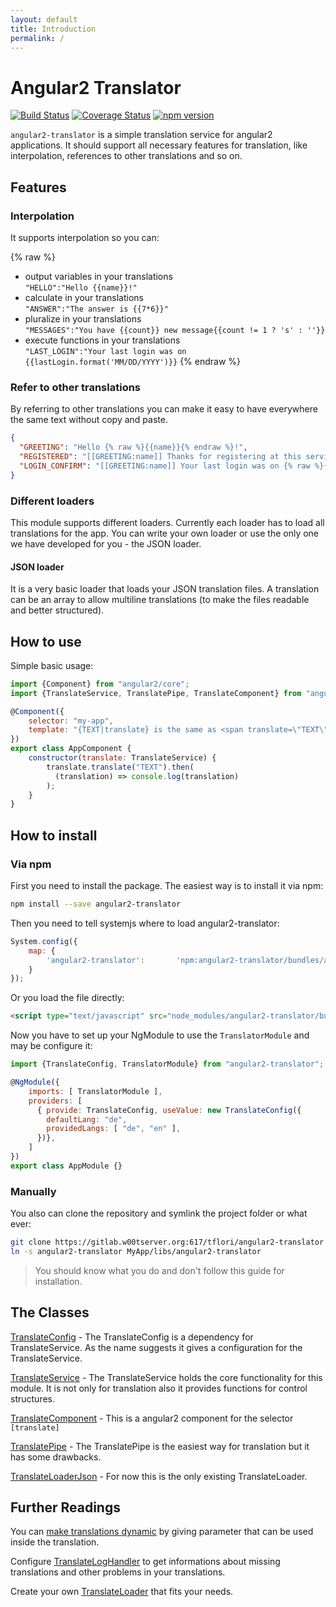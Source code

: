 ```yaml
---
layout: default
title: Introduction
permalink: /
---
```

# Angular2 Translator

[![Build Status](https://travis-ci.org/tflori/angular2-translator.svg?branch=master)](https://travis-ci.org/tflori/angular2-translator)
[![Coverage Status](https://coveralls.io/repos/github/tflori/angular2-translator/badge.svg?branch=master)](https://coveralls.io/github/tflori/angular2-translator?branch=master)
[![npm version](https://badge.fury.io/js/angular2-translator.svg)](https://badge.fury.io/js/angular2-translator)

`angular2-translator` is a simple translation service for angular2 applications. It should support all necessary
features for translation, like interpolation, references to other translations and so on.

## Features

### Interpolation

It supports interpolation so you can:

{% raw %}
- output variables in your translations  
  `"HELLO":"Hello {{name}}!"`
- calculate in your translations  
  `"ANSWER":"The answer is {{7*6}}"`
- pluralize in your translations  
  `"MESSAGES":"You have {{count}} new message{{count != 1 ? 's' : ''}}`
- execute functions in your translations  
  `"LAST_LOGIN":"Your last login was on {{lastLogin.format('MM/DD/YYYY')}}`
{% endraw %}
  
### Refer to other translations

By referring to other translations you can make it easy to have everywhere the same text without copy and paste.

```json
{
  "GREETING": "Hello {% raw %}{{name}}{% endraw %}!",
  "REGISTERED": "[[GREETING:name]] Thanks for registering at this service.",
  "LOGIN_CONFIRM": "[[GREETING:name]] Your last login was on {% raw %}{{lastLogin.format('L')}}{% endraw %}."
}
```

### Different loaders

This module supports different loaders. Currently each loader has to load all translations for the app. You can write
your own loader or use the only one we have developed for you - the JSON loader.

#### JSON loader

It is a very basic loader that loads your JSON translation files. A translation can be an array to allow multiline
translations (to make the files readable and better structured).

## How to use

Simple basic usage:

```js
import {Component} from "angular2/core";
import {TranslateService, TranslatePipe, TranslateComponent} from "angular2-translator";

@Component({
    selector: "my-app",
    template: "{TEXT|translate} is the same as <span translate=\"TEXT\"></span>"
})
export class AppComponent {
    constructor(translate: TranslateService) {
        translate.translate("TEXT").then(
          (translation) => console.log(translation)
        );
    }
}
```

## How to install

### Via npm
First you need to install the package. The easiest way is to install it via npm:

```bash
npm install --save angular2-translator
```

Then you need to tell systemjs where to load angular2-translator:

```js
System.config({
    map: {
        'angular2-translator':       'npm:angular2-translator/bundles/angular2-translator.js'
    }
});
```
 
Or you load the file directly:

```html
<script type="text/javascript" src="node_modules/angular2-translator/bundles/angular2-translator.js"></script>
```

Now you have to set up your NgModule to use the `TranslatorModule` and may be configure it:

```js
import {TranslateConfig, TranslatorModule} from "angular2-translator";

@NgModule({
    imports: [ TranslatorModule ],
    providers: [
      { provide: TranslateConfig, useValue: new TranslateConfig({
        defaultLang: "de",
        providedLangs: [ "de", "en" ],
      })},
    ]
})
export class AppModule {}
```

### Manually
You also can clone the repository and symlink the project folder or what ever:
```bash
git clone https://gitlab.w00tserver.org:617/tflori/angular2-translator
ln -s angular2-translator MyApp/libs/angular2-translator
```
> You should know what you do and don't follow this guide for installation.

## The Classes

[TranslateConfig](TranslateConfig.html) - 
The TranslateConfig is a dependency for TranslateService. As the name suggests it gives a configuration for the TranslateService.

[TranslateService](TranslateService.html) - 
The TranslateService holds the core functionality for this module. It is not only for translation also
it provides functions for control structures.

[TranslateComponent](TranslateComponent.html) - 
This is a angular2 component for the selector `[translate]`

[TranslatePipe](TranslatePipe.html) - 
The TranslatePipe is the easiest way for translation but it has some drawbacks.

[TranslateLoaderJson](TranslateLoaderJson.html) - 
For now this is the only existing TranslateLoader.

## Further Readings

You can [make translations dynamic](dynamize.html) by giving parameter that can be used inside the translation.

Configure [TranslateLogHandler](TranslateLogHandler.html) to get informations about missing translations and other problems in your translations.

Create your own [TranslateLoader](TranslateLoader.html) that fits your needs.
